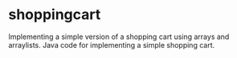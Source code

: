 # shoppingcart
Implementing a simple version of a shopping cart using arrays and arraylists.
Java code for implementing a simple shopping cart.
